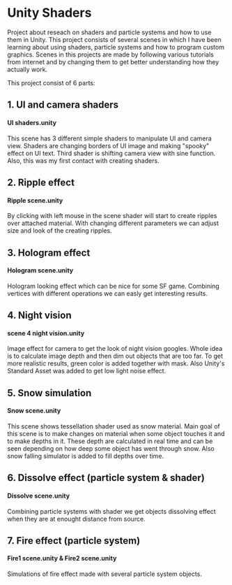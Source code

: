 # Unity Shaders

Project about reseach on shaders and particle systems and how to use them in Unity. This project consists of several scenes in which I have been learning about using shaders, particle systems and how to program custom graphics. Scenes in this projects are made by following various tutorials from internet and by changing them to get better understanding how they actually work.   
  
This project consist of 6 parts:  
## 1. UI and camera shaders  
#### UI shaders.unity  

This scene has 3 different simple shaders to manipulate UI and camera view. Shaders are changing borders of UI image and making "spooky" effect on UI text. Third shader is shifting camera view with sine function.  
Also, this was my first contact with creating shaders.  
  
## 2. Ripple effect
#### Ripple scene.unity  

By clicking with left mouse in the scene shader will start to create ripples over attached material. With changing different parameters we can adjust size and look of the creating ripples.  
  
## 3. Hologram effect
#### Hologram scene.unity  

Hologram looking effect which can be nice for some SF game. Combining vertices with different operations we can easly get interesting results.
  
## 4. Night vision
#### scene 4 night vision.unity  

Image effect for camera to get the look of night vision googles. Whole idea is to calculate image depth and then dim out objects that are too far. To get more realistic results, green color is added together with mask. Also Unity's Standard Asset was added to get low light noise effect.
  
## 5. Snow simulation
#### Snow scene.unity  

This scene shows tessellation shader used as snow material. Main goal of this scene is to make changes on material when some object touches it and to make depths in it. These depth are calculated in real time and can be seen depending on how deep some object has went through snow. Also snow falling simulator is added to fill depths over time.
  
## 6. Dissolve effect (particle system & shader)
#### Dissolve scene.unity  

Combining particle systems with shader we get objects dissolving effect when they are at enought distance from source.
 
## 7. Fire effect (particle system)
#### Fire1 scene.unity & Fire2 scene.unity

Simulations of fire effect made with several particle system objects.
